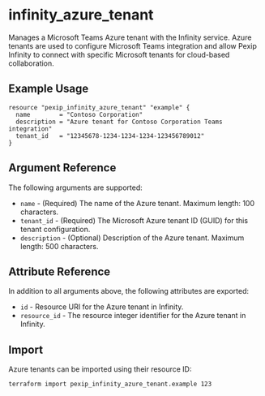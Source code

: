 # infinity_azure_tenant

Manages a Microsoft Teams Azure tenant with the Infinity service. Azure tenants are used to configure Microsoft Teams integration and allow Pexip Infinity to connect with specific Microsoft tenants for cloud-based collaboration.

## Example Usage

```hcl
resource "pexip_infinity_azure_tenant" "example" {
  name        = "Contoso Corporation"
  description = "Azure tenant for Contoso Corporation Teams integration"
  tenant_id   = "12345678-1234-1234-1234-123456789012"
}
```

## Argument Reference

The following arguments are supported:

* `name` - (Required) The name of the Azure tenant. Maximum length: 100 characters.
* `tenant_id` - (Required) The Microsoft Azure tenant ID (GUID) for this tenant configuration.
* `description` - (Optional) Description of the Azure tenant. Maximum length: 500 characters.

## Attribute Reference

In addition to all arguments above, the following attributes are exported:

* `id` - Resource URI for the Azure tenant in Infinity.
* `resource_id` - The resource integer identifier for the Azure tenant in Infinity.

## Import

Azure tenants can be imported using their resource ID:

```bash
terraform import pexip_infinity_azure_tenant.example 123
```
